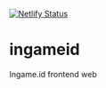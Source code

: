 [![Netlify Status](https://api.netlify.com/api/v1/badges/05358e1b-430c-4e31-9be9-4d5cb48cf13f/deploy-status)](https://app.netlify.com/sites/xenodochial-bhabha-c5006b/deploys)

# ingameid

Ingame.id frontend web
